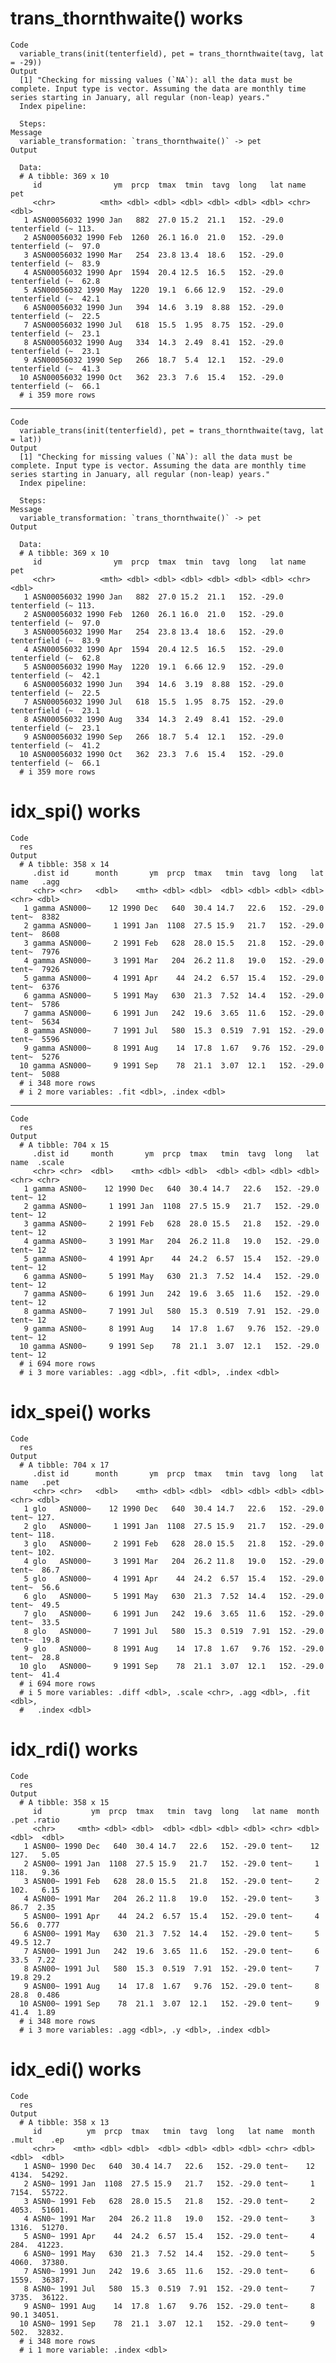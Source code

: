 # trans_thornthwaite() works

    Code
      variable_trans(init(tenterfield), pet = trans_thornthwaite(tavg, lat = -29))
    Output
      [1] "Checking for missing values (`NA`): all the data must be complete. Input type is vector. Assuming the data are monthly time series starting in January, all regular (non-leap) years."
      Index pipeline: 
      
      Steps: 
    Message
      variable_transformation: `trans_thornthwaite()` -> pet
    Output
      
      Data: 
      # A tibble: 369 x 10
         id                ym  prcp  tmax  tmin  tavg  long   lat name             pet
         <chr>          <mth> <dbl> <dbl> <dbl> <dbl> <dbl> <dbl> <chr>          <dbl>
       1 ASN00056032 1990 Jan   882  27.0 15.2  21.1   152. -29.0 tenterfield (~ 113. 
       2 ASN00056032 1990 Feb  1260  26.1 16.0  21.0   152. -29.0 tenterfield (~  97.0
       3 ASN00056032 1990 Mar   254  23.8 13.4  18.6   152. -29.0 tenterfield (~  83.9
       4 ASN00056032 1990 Apr  1594  20.4 12.5  16.5   152. -29.0 tenterfield (~  62.8
       5 ASN00056032 1990 May  1220  19.1  6.66 12.9   152. -29.0 tenterfield (~  42.1
       6 ASN00056032 1990 Jun   394  14.6  3.19  8.88  152. -29.0 tenterfield (~  22.5
       7 ASN00056032 1990 Jul   618  15.5  1.95  8.75  152. -29.0 tenterfield (~  23.1
       8 ASN00056032 1990 Aug   334  14.3  2.49  8.41  152. -29.0 tenterfield (~  23.1
       9 ASN00056032 1990 Sep   266  18.7  5.4  12.1   152. -29.0 tenterfield (~  41.3
      10 ASN00056032 1990 Oct   362  23.3  7.6  15.4   152. -29.0 tenterfield (~  66.1
      # i 359 more rows

---

    Code
      variable_trans(init(tenterfield), pet = trans_thornthwaite(tavg, lat = lat))
    Output
      [1] "Checking for missing values (`NA`): all the data must be complete. Input type is vector. Assuming the data are monthly time series starting in January, all regular (non-leap) years."
      Index pipeline: 
      
      Steps: 
    Message
      variable_transformation: `trans_thornthwaite()` -> pet
    Output
      
      Data: 
      # A tibble: 369 x 10
         id                ym  prcp  tmax  tmin  tavg  long   lat name             pet
         <chr>          <mth> <dbl> <dbl> <dbl> <dbl> <dbl> <dbl> <chr>          <dbl>
       1 ASN00056032 1990 Jan   882  27.0 15.2  21.1   152. -29.0 tenterfield (~ 113. 
       2 ASN00056032 1990 Feb  1260  26.1 16.0  21.0   152. -29.0 tenterfield (~  97.0
       3 ASN00056032 1990 Mar   254  23.8 13.4  18.6   152. -29.0 tenterfield (~  83.9
       4 ASN00056032 1990 Apr  1594  20.4 12.5  16.5   152. -29.0 tenterfield (~  62.8
       5 ASN00056032 1990 May  1220  19.1  6.66 12.9   152. -29.0 tenterfield (~  42.1
       6 ASN00056032 1990 Jun   394  14.6  3.19  8.88  152. -29.0 tenterfield (~  22.5
       7 ASN00056032 1990 Jul   618  15.5  1.95  8.75  152. -29.0 tenterfield (~  23.1
       8 ASN00056032 1990 Aug   334  14.3  2.49  8.41  152. -29.0 tenterfield (~  23.1
       9 ASN00056032 1990 Sep   266  18.7  5.4  12.1   152. -29.0 tenterfield (~  41.2
      10 ASN00056032 1990 Oct   362  23.3  7.6  15.4   152. -29.0 tenterfield (~  66.1
      # i 359 more rows

# idx_spi() works

    Code
      res
    Output
      # A tibble: 358 x 14
         .dist id      month       ym  prcp  tmax   tmin  tavg  long   lat name   .agg
         <chr> <chr>   <dbl>    <mth> <dbl> <dbl>  <dbl> <dbl> <dbl> <dbl> <chr> <dbl>
       1 gamma ASN000~    12 1990 Dec   640  30.4 14.7   22.6   152. -29.0 tent~  8382
       2 gamma ASN000~     1 1991 Jan  1108  27.5 15.9   21.7   152. -29.0 tent~  8608
       3 gamma ASN000~     2 1991 Feb   628  28.0 15.5   21.8   152. -29.0 tent~  7976
       4 gamma ASN000~     3 1991 Mar   204  26.2 11.8   19.0   152. -29.0 tent~  7926
       5 gamma ASN000~     4 1991 Apr    44  24.2  6.57  15.4   152. -29.0 tent~  6376
       6 gamma ASN000~     5 1991 May   630  21.3  7.52  14.4   152. -29.0 tent~  5786
       7 gamma ASN000~     6 1991 Jun   242  19.6  3.65  11.6   152. -29.0 tent~  5634
       8 gamma ASN000~     7 1991 Jul   580  15.3  0.519  7.91  152. -29.0 tent~  5596
       9 gamma ASN000~     8 1991 Aug    14  17.8  1.67   9.76  152. -29.0 tent~  5276
      10 gamma ASN000~     9 1991 Sep    78  21.1  3.07  12.1   152. -29.0 tent~  5088
      # i 348 more rows
      # i 2 more variables: .fit <dbl>, .index <dbl>

---

    Code
      res
    Output
      # A tibble: 704 x 15
         .dist id     month       ym  prcp  tmax   tmin  tavg  long   lat name  .scale
         <chr> <chr>  <dbl>    <mth> <dbl> <dbl>  <dbl> <dbl> <dbl> <dbl> <chr> <chr> 
       1 gamma ASN00~    12 1990 Dec   640  30.4 14.7   22.6   152. -29.0 tent~ 12    
       2 gamma ASN00~     1 1991 Jan  1108  27.5 15.9   21.7   152. -29.0 tent~ 12    
       3 gamma ASN00~     2 1991 Feb   628  28.0 15.5   21.8   152. -29.0 tent~ 12    
       4 gamma ASN00~     3 1991 Mar   204  26.2 11.8   19.0   152. -29.0 tent~ 12    
       5 gamma ASN00~     4 1991 Apr    44  24.2  6.57  15.4   152. -29.0 tent~ 12    
       6 gamma ASN00~     5 1991 May   630  21.3  7.52  14.4   152. -29.0 tent~ 12    
       7 gamma ASN00~     6 1991 Jun   242  19.6  3.65  11.6   152. -29.0 tent~ 12    
       8 gamma ASN00~     7 1991 Jul   580  15.3  0.519  7.91  152. -29.0 tent~ 12    
       9 gamma ASN00~     8 1991 Aug    14  17.8  1.67   9.76  152. -29.0 tent~ 12    
      10 gamma ASN00~     9 1991 Sep    78  21.1  3.07  12.1   152. -29.0 tent~ 12    
      # i 694 more rows
      # i 3 more variables: .agg <dbl>, .fit <dbl>, .index <dbl>

# idx_spei() works

    Code
      res
    Output
      # A tibble: 704 x 17
         .dist id      month       ym  prcp  tmax   tmin  tavg  long   lat name   .pet
         <chr> <chr>   <dbl>    <mth> <dbl> <dbl>  <dbl> <dbl> <dbl> <dbl> <chr> <dbl>
       1 glo   ASN000~    12 1990 Dec   640  30.4 14.7   22.6   152. -29.0 tent~ 127. 
       2 glo   ASN000~     1 1991 Jan  1108  27.5 15.9   21.7   152. -29.0 tent~ 118. 
       3 glo   ASN000~     2 1991 Feb   628  28.0 15.5   21.8   152. -29.0 tent~ 102. 
       4 glo   ASN000~     3 1991 Mar   204  26.2 11.8   19.0   152. -29.0 tent~  86.7
       5 glo   ASN000~     4 1991 Apr    44  24.2  6.57  15.4   152. -29.0 tent~  56.6
       6 glo   ASN000~     5 1991 May   630  21.3  7.52  14.4   152. -29.0 tent~  49.5
       7 glo   ASN000~     6 1991 Jun   242  19.6  3.65  11.6   152. -29.0 tent~  33.5
       8 glo   ASN000~     7 1991 Jul   580  15.3  0.519  7.91  152. -29.0 tent~  19.8
       9 glo   ASN000~     8 1991 Aug    14  17.8  1.67   9.76  152. -29.0 tent~  28.8
      10 glo   ASN000~     9 1991 Sep    78  21.1  3.07  12.1   152. -29.0 tent~  41.4
      # i 694 more rows
      # i 5 more variables: .diff <dbl>, .scale <chr>, .agg <dbl>, .fit <dbl>,
      #   .index <dbl>

# idx_rdi() works

    Code
      res
    Output
      # A tibble: 358 x 15
         id           ym  prcp  tmax   tmin  tavg  long   lat name  month  .pet .ratio
         <chr>     <mth> <dbl> <dbl>  <dbl> <dbl> <dbl> <dbl> <chr> <dbl> <dbl>  <dbl>
       1 ASN00~ 1990 Dec   640  30.4 14.7   22.6   152. -29.0 tent~    12 127.   5.05 
       2 ASN00~ 1991 Jan  1108  27.5 15.9   21.7   152. -29.0 tent~     1 118.   9.36 
       3 ASN00~ 1991 Feb   628  28.0 15.5   21.8   152. -29.0 tent~     2 102.   6.15 
       4 ASN00~ 1991 Mar   204  26.2 11.8   19.0   152. -29.0 tent~     3  86.7  2.35 
       5 ASN00~ 1991 Apr    44  24.2  6.57  15.4   152. -29.0 tent~     4  56.6  0.777
       6 ASN00~ 1991 May   630  21.3  7.52  14.4   152. -29.0 tent~     5  49.5 12.7  
       7 ASN00~ 1991 Jun   242  19.6  3.65  11.6   152. -29.0 tent~     6  33.5  7.22 
       8 ASN00~ 1991 Jul   580  15.3  0.519  7.91  152. -29.0 tent~     7  19.8 29.2  
       9 ASN00~ 1991 Aug    14  17.8  1.67   9.76  152. -29.0 tent~     8  28.8  0.486
      10 ASN00~ 1991 Sep    78  21.1  3.07  12.1   152. -29.0 tent~     9  41.4  1.89 
      # i 348 more rows
      # i 3 more variables: .agg <dbl>, .y <dbl>, .index <dbl>

# idx_edi() works

    Code
      res
    Output
      # A tibble: 358 x 13
         id          ym  prcp  tmax   tmin  tavg  long   lat name  month  .mult    .ep
         <chr>    <mth> <dbl> <dbl>  <dbl> <dbl> <dbl> <dbl> <chr> <dbl>  <dbl>  <dbl>
       1 ASN0~ 1990 Dec   640  30.4 14.7   22.6   152. -29.0 tent~    12 4134.  54292.
       2 ASN0~ 1991 Jan  1108  27.5 15.9   21.7   152. -29.0 tent~     1 7154.  55722.
       3 ASN0~ 1991 Feb   628  28.0 15.5   21.8   152. -29.0 tent~     2 4053.  51601.
       4 ASN0~ 1991 Mar   204  26.2 11.8   19.0   152. -29.0 tent~     3 1316.  51270.
       5 ASN0~ 1991 Apr    44  24.2  6.57  15.4   152. -29.0 tent~     4  284.  41223.
       6 ASN0~ 1991 May   630  21.3  7.52  14.4   152. -29.0 tent~     5 4060.  37380.
       7 ASN0~ 1991 Jun   242  19.6  3.65  11.6   152. -29.0 tent~     6 1559.  36387.
       8 ASN0~ 1991 Jul   580  15.3  0.519  7.91  152. -29.0 tent~     7 3735.  36122.
       9 ASN0~ 1991 Aug    14  17.8  1.67   9.76  152. -29.0 tent~     8   90.1 34051.
      10 ASN0~ 1991 Sep    78  21.1  3.07  12.1   152. -29.0 tent~     9  502.  32832.
      # i 348 more rows
      # i 1 more variable: .index <dbl>

